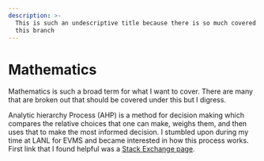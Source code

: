 ```yaml
---
description: >-
  This is such an undescriptive title because there is so much covered under
  this branch
---
```


# Mathematics

Mathematics is such a broad term for what I want to cover. There are many that are broken out that should be covered under this but I digress.

Analytic hierarchy Process (AHP) is a method for decision making which compares the relative choices that one can make, weighs them, and then uses that to make the most informed decision. I stumbled upon during my time at LANL for EVMS and became interested in how this process works. First link that I found helpful was a [Stack Exchange page](https://math.stackexchange.com/questions/1272705/priority-vector-and-eigenvectors-ahp-method). &#x20;
